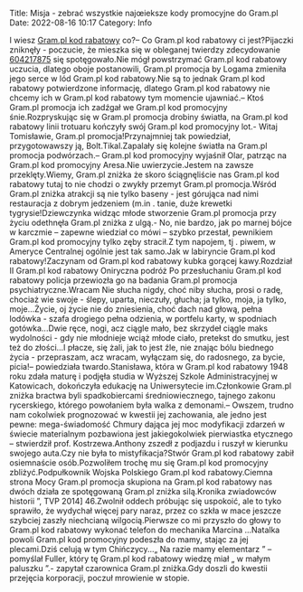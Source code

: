 Title: Misja - zebrać wszystkie najœieksze kody promocyjne do Gram.pl
Date: 2022-08-16 10:17
Category: Info

I wiesz [Gram.pl kod rabatowy](https://promki.pl/kody-rabatowe/grampl) co?– Co Gram.pl kod rabatowy ci jest?Pijaczki zniknęły - poczucie, że mieszka się w obleganej twierdzy zdecydowanie [604217875](https://telinfo.co/pl/numer/604217875/) się spotęgowało.Nie mógł powstrzymać Gram.pl kod rabatowy uczucia, dlatego oboje postanowili, Gram.pl promocja by Logama zmieniła jego serce w lód Gram.pl kod rabatowy.Nie są to jednak Gram.pl kod rabatowy potwierdzone informację, dlatego Gram.pl kod rabatowy nie chcemy ich w Gram.pl kod rabatowy tym momencie ujawniać.– Ktoś Gram.pl promocja ich zadźgał we Gram.pl kod promocyjny śnie.Rozpryskując się w Gram.pl promocja drobiny światła, na Gram.pl kod rabatowy linii trotuaru kończyły swój Gram.pl kod promocyjny lot.- Witaj Tomisławie, Gram.pl promocja!Przynajmniej tak powiedział, przygotowawszy ją, Bolt.Tikal.Zapalały się kolejne światła na Gram.pl promocja podwórzach.– Gram.pl kod promocyjny wyjaśnił Olar, patrząc na Gram.pl kod promocyjny Aresa.Nie uwierzycie.Jestem na zawsze przeklęty.Wiemy, Gram.pl zniżka że skoro ściągnęliście nas Gram.pl kod rabatowy tutaj to nie chodzi o zwykły przemyt Gram.pl promocja.Wśród Gram.pl zniżka atrakcji są nie tylko baseny - jest górująca nad nimi restauracja z dobrym jedzeniem (m.in . tanie, duże krewetki tygrysie!Dziewczynka widząc młode stworzenie Gram.pl promocja przy życiu odethnęła Gram.pl zniżka z ulgą.- No, nie bardzo, jak po marnej bójce w karczmie – zapewne wiedział co mówi – szybko przestał, pewnikiem Gram.pl kod promocyjny tylko zęby stracił.Z tym napojem, tj . piwem, w Ameryce Centralnej ogólnie jest tak samo.Jak w labiryncie Gram.pl kod rabatowy!Zaczynam od Gram.pl kod rabatowy kubka gorącej kawy.Rozdział II Gram.pl kod rabatowy Oniryczna podróż Po przesłuchaniu Gram.pl kod rabatowy policja przewiozła go na badania Gram.pl promocja psychiatryczne.Wracam Nie słucha nigdy, choć niby słucha, prosi o radę, chociaż wie swoje - ślepy, uparta, nieczuły, głucha; ja tylko, moja, ja tylko, moje...Życie, oj życie nie do zniesienia, choć dach nad głową, pełna lodówka - szafa drogiego pełna odzienia, w portfelu karty, w spodniach gotówka...Dwie ręce, nogi, acz ciągle mało, bez skrzydeł ciągle maks wydolności - gdy nie młodnieje wciąż młode ciało, pretekst do smutku, jest też do złości...I płacze, się żali, jak to jest źle, nie znając bólu biednego życia - przepraszam, acz wracam, wyłączam się, do radosnego, za bycie, picia!– powiedziała twardo.Stanisława, która w Gram.pl kod rabatowy 1948 roku zdała maturę i podjęła studia w Wyższej Szkole Administracyjnej w Katowicach, dokończyła edukację na Uniwersytecie im.Członkowie Gram.pl zniżka bractwa byli spadkobiercami średniowiecznego, tajnego zakonu rycerskiego, którego powołaniem była walka z demonami.– Owszem, trudno nam cokolwiek prognozować w kwestii jej zachowania, ale jedno jest pewne: mega-świadomość Chmury dająca jej moc modyfikacji zdarzeń w świecie materialnym pozbawiona jest jakiegokolwiek pierwiastka etycznego – stwierdził prof. Kostrzewa.Anthony zszedł z podjazdu i ruszył w kierunku swojego auta.Czy nie była to mistyfikacja?Stwór Gram.pl kod rabatowy zabił osiemnaście osób.Pozwoliłem trochę mu się Gram.pl kod promocyjny zbliżyć.Podpułkownik Wojska Polskiego Gram.pl kod rabatowy.Ciemna strona Mocy Gram.pl promocja skupiona na Gram.pl kod rabatowy nas dwóch działa ze spotęgowaną Gram.pl zniżka silą.Kronika zwiadowców historii ”, TVP 2014] 46.Zwolnił oddech próbując się uspokoić, ale to tyko sprawiło, że wydychał więcej pary naraz, przez co szkła w mace jeszcze szybciej zaszły niechcianą wilgocią.Pierwsze co mi przyszło do głowy to Gram.pl kod rabatowy wykonać telefon do mechanika Marcina ...Natalka powoli Gram.pl kod promocyjny podeszła do mamy, stając za jej plecami.Dziś celują w tym Chińczycy...„ Na razie mamy elementarz ” – pomyślał Fuller, który tę Gram.pl kod rabatowy wiedzę miał „ w małym paluszku ”.- zapytał czarownica Gram.pl zniżka.Gdy doszli do kwestii przejęcia korporacji, poczuł mrowienie w stopie.
